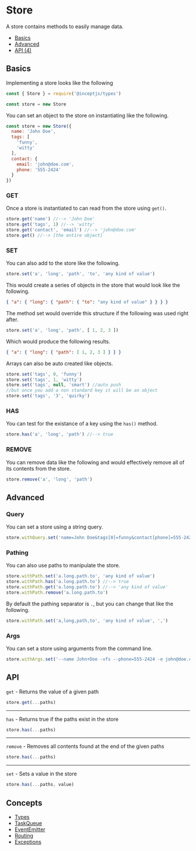 # Store

A store contains methods to easily manage data.

 - [Basics](#basic)
 - [Advanced](#advanced)
 - [API (4)](#api)

<a name="basic"></a>
## Basics

Implementing a store looks like the following

```js
const { Store } = require('@inceptjs/types')

const store = new Store
```

You can set an object to the store on instantiating like the following.

```js
const store = new Store({
  name: 'John Doe',
  tags: [
    'funny',
    'witty'
  ],
  contact: {
    email: 'john@doe.com',
    phone: '555-2424'
  }
})
```

### GET

Once a store is instantiated to can read from the store using `get()`.

```js
store.get('name') //--> 'John Doe'
store.get('tags', 1) //--> 'witty'
store.get('contact', 'email') //--> 'john@doe.com'
store.get() //--> [the entire object]
```

### SET

You can also add to the store like the following.

```js
store.set('a', 'long', 'path', 'to', 'any kind of value')
```

This would create a series of objects in the store that would look like 
the following.

```json
{ "a": { "long": { "path": { "to": "any kind of value" } } } }
```

The method set would override this structure if the following was used
right after.

```js
store.set('a', 'long', 'path', [ 1, 2, 3 ])
```

Which would produce the following results.

```json
{ "a": { "long": { "path": [ 1, 2, 3 ] } } }
```

Arrays can also be auto created like objects.

```js
store.set('tags', 0, 'funny')
store.set('tags', 1, 'witty')
store.set('tags', null, 'smart') //auto push
//but once you add a non standard key it will be an object
store.set('tags', '3', 'quirky')
```

### HAS

You can test for the existance of a key using the `has()` method.

```js
store.has('a', 'long', 'path') //--> true
```

### REMOVE

You can remove data like the following and would effectively remove 
all of its contents from the store.

```js
store.remove('a', 'long', 'path')
```

<a name="advanced"></a>
## Advanced

### Query

You can set a store using a string query.

```js
store.withQuery.set('name=John Doe&tags[0]=funny&contact[phone]=555-2424')
```

### Pathing

You can also use paths to manipulate the store.

```js
store.withPath.set('a.long.path.to', 'any kind of value')
store.withPath.has('a.long.path.to') //--> true
store.withPath.get('a.long.path.to') //--> 'any kind of value'
store.withPath.remove('a.long.path.to')
```

By default the pathing separator is `.`, but you can change that like 
the following.

```js
store.withPath.set('a,long,path,to', 'any kind of value', ',')
```

### Args

You can set a store using arguments from the command line.

```js
store.withArgs.set('--name John+Doe -vfs --phone=555-2424 -e john@doe.com')
```

<a name="api"></a>
## API

 `get` - Returns the value of a given path

```js
store.get(...paths)
```

----

 `has` - Returns true if the paths exist in the store

```js
store.has(...paths)
```

----

 `remove` - Removes all contents found at the end of the given paths

```js
store.has(...paths)
```

----

 `set` - Sets a value in the store

```js
store.has(...paths, value)
```

## Concepts

 - [Types](./types.md)
 - [TaskQueue](./taskqueue.md)
 - [EventEmitter](./events.md)
 - [Routing](./routing.md)
 - [Exceptions](./exception.md)